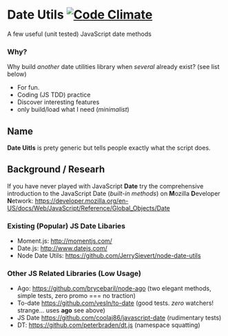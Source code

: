 Date Utils [![Code Climate](https://codeclimate.com/github/nelsonic/date-utils.png)](https://codeclimate.com/github/nelsonic/date-utils)
====

A few useful (unit tested) JavaScript date methods


### Why?

Why build *another* date utilities library when *several* already exist?
(see list below)

- For fun. 
- Coding (JS TDD) practice
- Discover interesting features
- only build/load what I need (*minimalist*)

## Name

**Date Uitls** is prety generic but tells people exactly what 
the script does.


## Background / Researh

If you have never played with JavaScript **Date** try the
comprehensive introduction to the JavaScript Date (*built-in methods*)
on **M**ozilla **D**eveloper **N**etwork:
https://developer.mozilla.org/en-US/docs/Web/JavaScript/Reference/Global_Objects/Date



### Existing (Popular) JS Date Libaries

- Moment.js: http://momentjs.com/
- Date.js: http://www.datejs.com/
- Node Date Utils: https://github.com/JerrySievert/node-date-utils

### Other JS Related Libraries (Low Usage)

- Ago: https://github.com/brycebaril/node-ago 
(two elegant methods, simple tests, zero promo === no traction)
- To-date https://github.com/vesln/to-date 
(good tests. *zero* watchers! strange... uses **ago** see above)
- JS Date https://github.com/coolaj86/javascript-date (rudimentary tests)
- DT: https://github.com/peterbraden/dt.js (namespace squatting)
